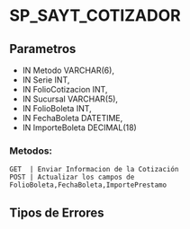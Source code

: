 # SP_SAYT_COTIZADOR
## Parametros
*  IN Metodo VARCHAR(6),
*  IN Serie INT,
*  IN FolioCotizacion INT,
*  IN Sucursal VARCHAR(5),
*  IN FolioBoleta INT,
*  IN FechaBoleta DATETIME,
*  IN ImporteBoleta DECIMAL(18)

### Metodos:

```
GET  | Enviar Informacion de la Cotización
POST | Actualizar los campos de FolioBoleta,FechaBoleta,ImportePrestamo
```

## Tipos de Errores





    


